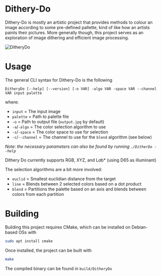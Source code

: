 # Dithery-Do
Dithery-Do is mostly an artistic project that provides methods to colour an image according
to some pre-defined pallette, kind of like how an artists paints their pictures. More generally
though, this project serves as an exploration of image dithering and efficient image processing.

![DitheryDo](https://github.com/Vafdaf12/dithery-do/assets/25525445/696a93a3-4a34-46c9-8591-986bcd9bbccb)

# Usage
The general CLI syntax for Dithery-Do is the following

```
DitheryDo [--help] [--version] [-o VAR] -algo VAR -space VAR --channel VAR input palette
```

where:
- `input` = The input image
- `palette` = Path to palette file
- `-o` = Path to output file (`output.jpg` by default)
- `-a`/`-algo` = The color selection algorithm to use
- `-s`/`-space` = The color space to use for selection
- `-c`/`--channel` = The channel to use for the `blend` algorithm (see below)

*Note: the necessary parameters can also be found by running `./DitherDo --help`*

Dithery Do currently supports RGB, XYZ, and L*a*b* (using D65 as illuminant)

The selection algorithms are a bit more involved:
- `euclid` = Smallest euclidian distance from the target
- `line` = Blends between 2 selected colors based on a dot product
- `blend` = Partitions the palette based on an axis and blends between colors from each partition

# Building
Building this project requires CMake, which can be installed on Debian-based OSs with
```bash
sudo apt install cmake
```
Once installed, the project can be built with
```bash
make
```
The compiled binary can be found in `build/DitheryDo`


